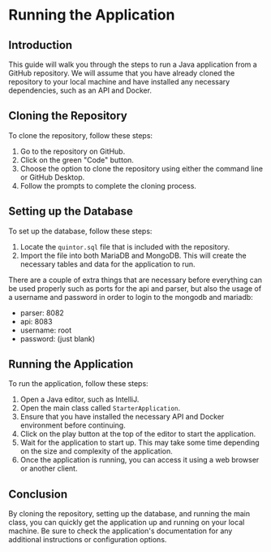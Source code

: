 
# Running the Application

## Introduction

This guide will walk you through the steps to run a Java application from a GitHub repository. We will assume that you have already cloned the repository to your local machine and have installed any necessary dependencies, such as an API and Docker.

## Cloning the Repository

To clone the repository, follow these steps:

1.  Go to the repository on GitHub.
2.  Click on the green "Code" button.
3.  Choose the option to clone the repository using either the command line or GitHub Desktop.
4.  Follow the prompts to complete the cloning process.

## Setting up the Database

To set up the database, follow these steps:

 1.  Locate the `quintor.sql` file that is included with the repository.
 2.  Import the file into both MariaDB and MongoDB. This will create the necessary tables and data for the application to run.

 There are a couple of extra things that are necessary before everything can be used properly such as ports for the api and parser, but also the usage of a username and password in order to login to the mongodb and mariadb:

 - parser: 8082
 - api: 8083
 - username: root
 - password: (just blank)

## Running the Application

To run the application, follow these steps:

1.  Open a Java editor, such as IntelliJ.
2.  Open the main class called `StarterApplication`.
3.  Ensure that you have installed the necessary API and Docker environment before continuing.
4.  Click on the play button at the top of the editor to start the application.
5.  Wait for the application to start up. This may take some time depending on the size and complexity of the application.
6.  Once the application is running, you can access it using a web browser or another client.

## Conclusion

By cloning the repository, setting up the database, and running the main class, you can quickly get the application up and running on your local machine. Be sure to check the application's documentation for any additional instructions or configuration options.
